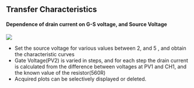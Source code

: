 Transfer Characteristics
---

#### Dependence of drain current on G-S voltage, and Source Voltage

![](file:///android_asset/DOC_HTML/apps/images/schematics/njfet.svg@100%|auto)

* Set the source voltage for various values between 2, and 5 , and obtain the characteristic curves
* Gate Voltage(PV2) is varied in steps, and for each step the drain current is calculated from the difference between voltages at PV1 and CH1, and the known value of the resistor(560R)
* Acquired plots can be selectively displayed or deleted.